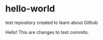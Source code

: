 # hello-world
test repository created to learn about Github

Hello!
This are changes to test commits.
